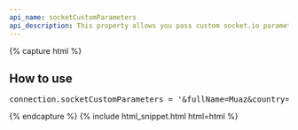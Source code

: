 ```yaml
---
api_name: socketCustomParameters
api_description: This property allows you pass custom socket.io parameters over nodejs sever
---
```


{% capture html %}

<section>
    <h2>How to use</h2>
    <pre>
connection.socketCustomParameters = '&fullName=Muaz&country=PK&meetingId=xyz';
</pre>
</section>

{% endcapture %}
{% include html_snippet.html html=html %}
